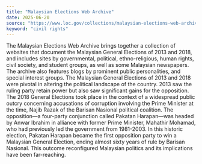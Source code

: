 ```yaml
---
title: "Malaysian Elections Web Archive"
date: 2025-06-20
source: "https://www.loc.gov/collections/malaysian-elections-web-archive/about-this-collection/"
keyword: "civil rights"
---
```


The Malaysian Elections Web Archive brings together a collection of websites that document the Malaysian General Elections of 2013 and 2018, and includes sites by governmental, political, ethno-religious, human rights, civil society, and student groups, as well as some Malaysian newspapers. The archive also features blogs by prominent public personalities, and special interest groups. The Malaysian General Elections of 2013 and 2018 were pivotal in altering the political landscape of the country. 2013 saw the ruling party retain power but also saw significant gains for the opposition. The 2018 General Elections took place in the context of a widespread public outcry concerning accusations of corruption involving the Prime Minister at the time, Najib Razak of the Barisan Nasional political coalition. The opposition—a four-party conjunction called Pakatan Harapan—was headed by Anwar Ibrahim in alliance with former Prime Minister, Mahathir Mohamad, who had previously led the government from 1981-2003. In this historic election, Pakatan Harapan became the first opposition party to win a Malaysian General Election, ending almost sixty years of rule by Barisan Nasional. This outcome reconfigured Malaysian politics and its implications have been far-reaching.

